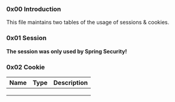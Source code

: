### 0x00 Introduction

This file maintains two tables of the usage of sessions & cookies.

### 0x01 Session

**The session was only used by Spring Security!**

### 0x02 Cookie

| Name | Type | Description |
| ---- | ---- | ----------- |
|      |      |             |
|      |      |             |
|      |      |             |

